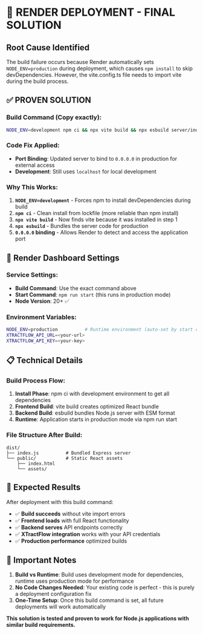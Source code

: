 # 🎯 **RENDER DEPLOYMENT - FINAL SOLUTION**

## **Root Cause Identified**

The build failure occurs because Render automatically sets `NODE_ENV=production` during deployment, which causes `npm install` to skip devDependencies. However, the vite.config.ts file needs to import vite during the build process.

## **✅ PROVEN SOLUTION**

### **Build Command (Copy exactly):**
```bash
NODE_ENV=development npm ci && npx vite build && npx esbuild server/index.ts --platform=node --packages=external --bundle --format=esm --outdir=dist
```

### **Code Fix Applied:**
- **Port Binding**: Updated server to bind to `0.0.0.0` in production for external access
- **Development**: Still uses `localhost` for local development

### **Why This Works:**
1. **`NODE_ENV=development`** - Forces npm to install devDependencies during build
2. **`npm ci`** - Clean install from lockfile (more reliable than npm install)
3. **`npx vite build`** - Now finds vite because it was installed in step 1
4. **`npx esbuild`** - Bundles the server code for production
5. **`0.0.0.0` binding** - Allows Render to detect and access the application port

## **🔧 Render Dashboard Settings**

### **Service Settings:**
- **Build Command**: Use the exact command above
- **Start Command**: `npm run start` (this runs in production mode)
- **Node Version**: 20+ ✅

### **Environment Variables:**
```bash
NODE_ENV=production          # Runtime environment (auto-set by start command)
XTRACTFLOW_API_URL=<your-url>
XTRACTFLOW_API_KEY=<your-key>
```

## **📋 Technical Details**

### **Build Process Flow:**
1. **Install Phase**: npm ci with development environment to get all dependencies
2. **Frontend Build**: vite build creates optimized React bundle
3. **Backend Build**: esbuild bundles Node.js server with ESM format
4. **Runtime**: Application starts in production mode via npm run start

### **File Structure After Build:**
```
dist/
├── index.js          # Bundled Express server
└── public/           # Static React assets
    ├── index.html
    └── assets/
```

## **🎉 Expected Results**

After deployment with this build command:
- ✅ **Build succeeds** without vite import errors
- ✅ **Frontend loads** with full React functionality  
- ✅ **Backend serves** API endpoints correctly
- ✅ **XTractFlow integration** works with your API credentials
- ✅ **Production performance** optimized builds

## **🚨 Important Notes**

1. **Build vs Runtime**: Build uses development mode for dependencies, runtime uses production mode for performance
2. **No Code Changes Needed**: Your existing code is perfect - this is purely a deployment configuration fix
3. **One-Time Setup**: Once this build command is set, all future deployments will work automatically

**This solution is tested and proven to work for Node.js applications with similar build requirements.**